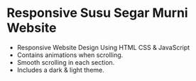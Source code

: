# Responsive Susu Segar Murni Website
- Responsive Website Design Using HTML CSS & JavaScript
- Contains animations when scrolling.
- Smooth scrolling in each section.
- Includes a dark & light theme.